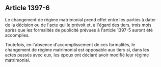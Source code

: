 Article 1397-6
----
Le changement de régime matrimonial prend effet entre les parties à dater de la
décision ou de l'acte qui le prévoit et, à l'égard des tiers, trois mois après
que les formalités de publicité prévues à l'article 1397-5 auront été
accomplies.

Toutefois, en l'absence d'accomplissement de ces formalités, le changement de
régime matrimonial est opposable aux tiers si, dans les actes passés avec eux,
les époux ont déclaré avoir modifié leur régime matrimonial.
